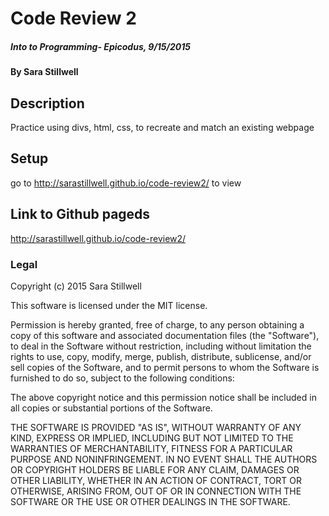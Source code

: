# Code Review 2

##### Into to Programming- Epicodus, 9/15/2015

#### By Sara Stillwell

## Description

Practice using divs, html, css, to recreate and match an existing webpage

## Setup
go to http://sarastillwell.github.io/code-review2/ to view


## Link to Github pageds

http://sarastillwell.github.io/code-review2/

### Legal


Copyright (c) 2015 Sara Stillwell

This software is licensed under the MIT license.

Permission is hereby granted, free of charge, to any person obtaining a copy
of this software and associated documentation files (the "Software"), to deal
in the Software without restriction, including without limitation the rights
to use, copy, modify, merge, publish, distribute, sublicense, and/or sell
copies of the Software, and to permit persons to whom the Software is
furnished to do so, subject to the following conditions:

The above copyright notice and this permission notice shall be included in
all copies or substantial portions of the Software.

THE SOFTWARE IS PROVIDED "AS IS", WITHOUT WARRANTY OF ANY KIND, EXPRESS OR
IMPLIED, INCLUDING BUT NOT LIMITED TO THE WARRANTIES OF MERCHANTABILITY,
FITNESS FOR A PARTICULAR PURPOSE AND NONINFRINGEMENT. IN NO EVENT SHALL THE
AUTHORS OR COPYRIGHT HOLDERS BE LIABLE FOR ANY CLAIM, DAMAGES OR OTHER
LIABILITY, WHETHER IN AN ACTION OF CONTRACT, TORT OR OTHERWISE, ARISING FROM,
OUT OF OR IN CONNECTION WITH THE SOFTWARE OR THE USE OR OTHER DEALINGS IN
THE SOFTWARE.

